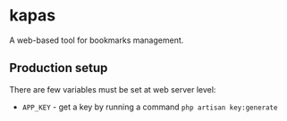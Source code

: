 # kapas

A web-based tool for bookmarks management.

## Production setup

There are few variables must be set at web server level:

* `APP_KEY` - get a key by running a command `php artisan key:generate`
